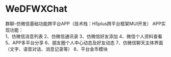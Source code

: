 # WeDFWXChat
群聊-仿微信基础功能跨平台APP（技术栈：H5plus跨平台框架MUI开发）
APP实现功能：
<br/>1、仿微信消息列表
2、仿微信通讯录
3、仿微信好友添加
4、微信个人资料查看
5、APP多平台分享
6、朋友圈个人中心动态及好友动态
7、仿微信聊天主体界面（文字、语音对话、消息记录等）
8、平台金币模块
